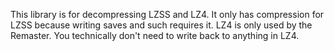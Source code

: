 This library is for decompressing LZSS and LZ4. It only has compression for LZSS because writing saves and such requires it. LZ4 is only used by the Remaster.
You technically don't need to write back to anything in LZ4.